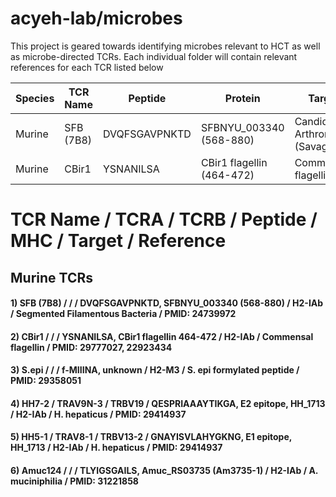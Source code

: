 # acyeh-lab/microbes
This project is geared towards identifying microbes relevant to HCT as well as microbe-directed TCRs.
Each individual folder will contain relevant references for each TCR listed below



| Species       | TCR Name      | Peptide       | Protein                   | Target                             | MHC    | PMID     |
| ------------- | ------------- | ------------- | ------------------------  | ---------------------------------- | ------ | -------- |
| Murine        | SFB (7B8)     | DVQFSGAVPNKTD | SFBNYU_003340 (568-880)   | Candidatus Arthromatus (Savagella) | H2-IAb | 24739972 |
| Murine        | CBir1         | YSNANILSA     | CBir1 flagellin (464-472) | Commensal flagellin                | H2-IAb | 29777027, 22923434 |

# TCR Name / TCRA / TCRB /  Peptide / MHC / Target / Reference
## Murine TCRs
#### 1) SFB (7B8)   /          /           / DVQFSGAVPNKTD, SFBNYU_003340 (568-880) / H2-IAb / Segmented Filamentous Bacteria / PMID: 24739972 
#### 2) CBir1       /          /           / YSNANILSA, CBir1 flagellin 464-472     / H2-IAb / Commensal flagellin            / PMID: 29777027, 22923434 
#### 3) S.epi       /          /           / f-MIIINA, unknown                      / H2-M3  / S. epi formylated peptide      / PMID: 29358051
#### 4) HH7-2       / TRAV9N-3 / TRBV19    / QESPRIAAAYTIKGA, E2 epitope, HH_1713   / H2-IAb / H. hepaticus                   / PMID: 29414937
#### 5) HH5-1       / TRAV8-1  / TRBV13-2  / GNAYISVLAHYGKNG, E1 epitope, HH_1713   / H2-IAb / H. hepaticus                   / PMID: 29414937
#### 6) Amuc124     /          /           / TLYIGSGAILS, Amuc_RS03735 (Am3735-1)   / H2-IAb / A. muciniphilia                / PMID: 31221858
